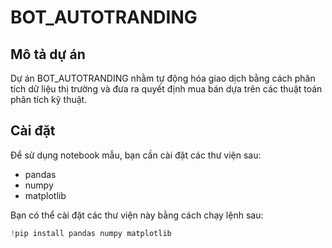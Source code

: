 # BOT_AUTOTRANDING

## Mô tả dự án
Dự án BOT_AUTOTRANDING nhằm tự động hóa giao dịch bằng cách phân tích dữ liệu thị trường và đưa ra quyết định mua bán dựa trên các thuật toán phân tích kỹ thuật.

## Cài đặt
Để sử dụng notebook mẫu, bạn cần cài đặt các thư viện sau:
- pandas
- numpy
- matplotlib

Bạn có thể cài đặt các thư viện này bằng cách chạy lệnh sau:
```python
!pip install pandas numpy matplotlib
